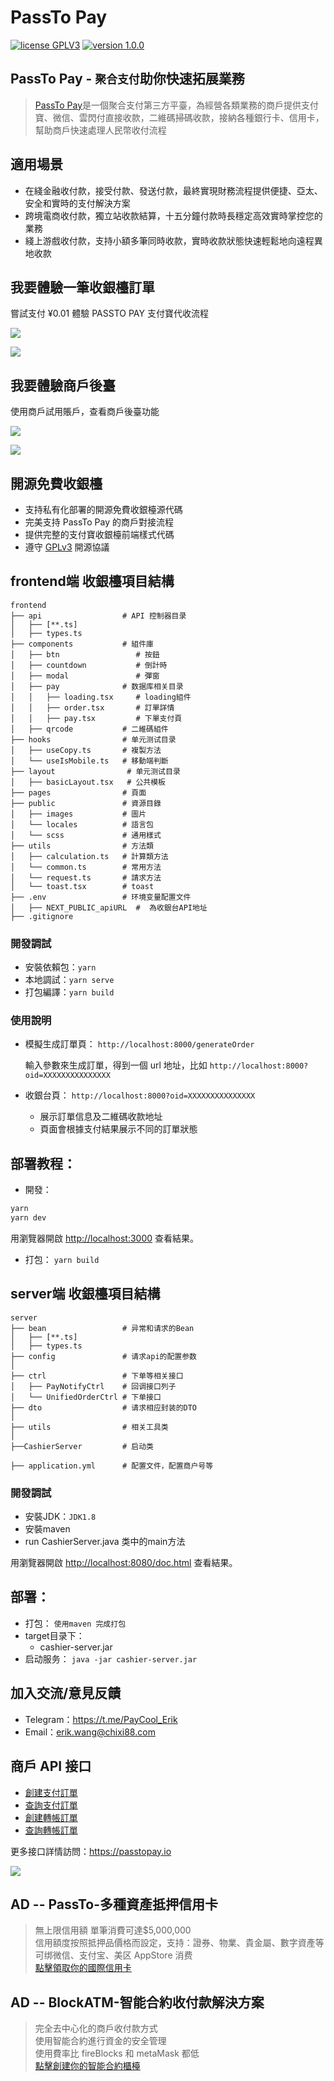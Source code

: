# PassTo Pay

<p>
<a href="https://www.gnu.org/licenses/gpl-3.0.html"><img src="https://img.shields.io/badge/license-GPLV3-blue" alt="license GPLV3"></a>
<a href="https://github.com/assimon/dujiaoka/releases/tag/1.0.0"><img src="https://img.shields.io/badge/version-1.0.0-red" alt="version 1.0.0"></a>
</p>

## PassTo Pay - `聚合支付`助你快速拓展業務

> [PassTo Pay](https://passtopay.io)是一個聚合支付第三方平臺，為經營各類業務的商戶提供支付寶、微信、雲閃付直接收款，二維碼掃碼收款，接納各種銀行卡、信用卡，幫助商戶快速處理人民幣收付流程

## 適用場景

- 在綫金融收付款，接受付款、發送付款，最終實現財務流程提供便捷、亞太、安全和實時的支付解決方案
- 跨境電商收付款，獨立站收款結算，十五分鐘付款時長穩定高效實時掌控您的業務
- 綫上游戲收付款，支持小額多筆同時收款，實時收款狀態快速輕鬆地向遠程異地收款

## 我要體驗一筆收銀檯訂單

嘗試支付 ¥0.01 體驗 PASSTO PAY 支付寶代收流程

![][link_cashier_btn]

![][link_cashier]

## 我要體驗商戶後臺

使用商戶試用賬戶，查看商戶後臺功能

[![][link_backend_btn]](https://mch.ylbhd.com/login?type=demo)

![][link_backend]

## 開源免費收銀檯

- 支持私有化部署的開源免費收銀檯源代碼
- 完美支持 PassTo Pay 的商戶對接流程
- 提供完整的支付寶收銀檯前端樣式代碼
- 遵守 [GPLv3](https://www.gnu.org/licenses/gpl-3.0.html) 開源協議

## frontend端 收銀檯項目結構

```
frontend
├── api                  # API 控制器目录
│   ├── [**.ts]
│   ├── types.ts
├── components           # 組件庫
│   ├── btn                 # 按鈕
│   ├── countdown           # 倒計時
│   ├── modal               # 彈窗
│   ├── pay              # 数据库相关目录
│   │   ├── loading.tsx     # loading組件
│   │   ├── order.tsx       # 訂單詳情
│   │   ├── pay.tsx         # 下單支付頁
│   ├── qrcode           # 二維碼組件
├── hooks                # 单元测试目录
│   ├── useCopy.ts       # 複製方法
│   └── useIsMobile.ts   # 移動端判斷
├── layout                # 单元测试目录
│   ├── basicLayout.tsx   # 公共模板
├── pages                # 頁面
├── public               # 資源目錄
│   ├── images           # 圖片
│   └── locales          # 語言包
│   └── scss             # 通用樣式
├── utils                # 方法類
│   ├── calculation.ts   # 計算類方法
│   └── common.ts        # 常用方法
│   └── request.ts       # 請求方法
│   └── toast.tsx        # toast
├── .env                 # 环境变量配置文件
│   ├── NEXT_PUBLIC_apiURL  #  為收銀台API地址
├── .gitignore
```

### 開發調試

- 安裝依賴包：`yarn`
- 本地調試：`yarn serve`
- 打包編譯：`yarn build`

### 使用說明

- 模擬生成訂單頁： `http://localhost:8000/generateOrder`

  輸入參數來生成訂單，得到一個 url 地址，比如 `http://localhost:8000?oid=XXXXXXXXXXXXXXX`

- 收銀台頁： `http://localhost:8000?oid=XXXXXXXXXXXXXXX`

  - 展示訂單信息及二維碼收款地址
  - 頁面會根據支付結果展示不同的訂單狀態

## 部署教程：

- 開發：

```bash
yarn
yarn dev
```

用瀏覽器開啟 [http://localhost:3000](http://localhost:3000) 查看結果。

- 打包：
  `yarn build`



## server端 收銀檯項目結構

```
server
├── bean                 # 异常和请求的Bean
│   ├── [**.ts]
│   ├── types.ts
├── config               # 请求api的配置参数
│   
├── ctrl                 # 下单等相关接口
│   ├── PayNotifyCtrl    # 回调接口列子
│   └── UnifiedOrderCtrl # 下单接口
├── dto                  # 请求相应封装的DTO
│   
├── utils                # 相关工具类
│  
├──CashierServer         # 启动类

├── application.yml      # 配置文件，配置商户号等
```

### 開發調試

- 安裝JDK：`JDK1.8`
- 安裝maven
- run CashierServer.java 类中的main方法

用瀏覽器開啟 [http://localhost:8080/doc.html](http://localhost:8080/doc.html) 查看結果。


## 部署：

- 打包：
  `使用maven 完成打包`
- target目录下：
  - cashier-server.jar
- 启动服务：
  `java -jar cashier-server.jar`


## 加入交流/意見反饋

- Telegram：https://t.me/PayCool_Erik
- Email：erik.wang@chixi88.com

## 商戶 API 接口

- [創建支付訂單](https://passtopay.io/api)
- [查詢支付訂單](https://passtopay.io/api)
- [創建轉帳訂單](https://passtopay.io/api)
- [查詢轉帳訂單](https://passtopay.io/api)

更多接口詳情訪問：https://passtopay.io

![][link_end]

## AD -- PassTo-多種資產抵押信用卡

> 無上限信用額 單筆消費可達$5,000,000  
> 信用額度按照抵押品價格而設定，支持：證券、物業、貴金屬、數字資產等  
> 可绑微信、支付宝、美区 AppStore 消费  
> [點擊領取你的國際信用卡](https://passtocredit.io/)

## AD -- BlockATM-智能合約收付款解決方案

> 完全去中心化的商戶收付款方式  
> 使用智能合約進行資金的安全管理  
> 使用費率比 fireBlocks 和 metaMask 都低  
> [點擊創建你的智能合約櫃檯](https://www.blockatm.net/)

[link_cashier]: frontend/public/screenshot/img01.png
[link_cashier_btn]: frontend/public/screenshot/btn-cashier.jpg
[link_backend]: frontend/public/screenshot/img03.png
[link_backend_btn]: frontend/public/screenshot/btn-backend.jpg
[link_end]: frontend/public/screenshot/img02.png
